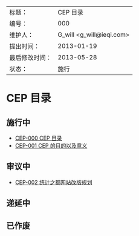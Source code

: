 <table>
    <tr>
        <td>标题：</td>
        <td>CEP 目录</td>
    </tr>
    <tr>
        <td>编号：</td>
        <td>000</td>
    </tr>
    <tr>
        <td>维护人：</td>
        <td>G_will &lt;g_will@ieqi.com&gt;</td>
    </tr>
    <tr>
        <td>提出时间：</td>
        <td> 2013-01-19 </td>
    </tr>
    <tr>
        <td>最后修改时间：</td>
        <td> 2013-05-28 </td>
    </tr>
    <tr>
        <td>状态：</td>
        <td>施行</td>
    </tr> 
</table>

# CEP 目录

## 施行中

* [CEP-000 CEP 目录](https://github.com/cosname/admin/blob/master/CEP/cep-000.md)
* [CEP-001 CEP 的目的以及意义](https://github.com/cosname/admin/blob/master/CEP/cep-001.md)

## 审议中

* [CEP-002 统计之都网站改版规划](https://github.com/cosname/admin/blob/master/CEP/cep-002.md)

## 递延中

## 已作废

